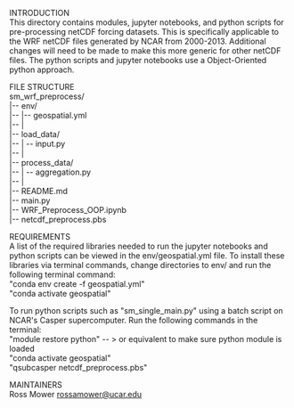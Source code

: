 INTRODUCTION  
This directory contains modules, jupyter notebooks, and python scripts for pre-processing netCDF forcing datasets. This is specifically applicable to the WRF netCDF files generated by NCAR from 2000-2013. Additional changes will need to be made to make this more generic for other netCDF files. The python scripts and jupyter notebooks use a Object-Oriented python approach.  

FILE STRUCTURE  
sm_wrf_preprocess/  
|-- env/  
|-- |-- geospatial.yml      
|-- |    
|-- load_data/   
|-- | -- input.py  
|-- |  
|-- process_data/   
|-- | -- aggregation.py  
|-- |  
|-- README.md    
|-- main.py    
|-- WRF_Preprocess_OOP.ipynb    
|-- netcdf_preprocess.pbs    

REQUIREMENTS  
A list of the required libraries needed to run the jupyter notebooks and python scripts can be viewed in the env/geospatial.yml file. To install these libraries via terminal commands, change directories to env/ and run the following terminal command:  
"conda env create -f geospatial.yml"  
"conda activate geospatial"  

To run python scripts such as "sm_single_main.py" using a batch script on NCAR's Casper supercomputer. Run the following commands in the terminal:  
"module restore python"  -- > or equivalent to make sure python module is loaded  
"conda activate geospatial"  
"qsubcasper netcdf_preprocess.pbs"  


MAINTAINERS  
Ross Mower rossamower@ucar.edu  
